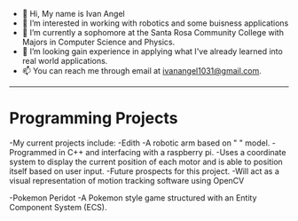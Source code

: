 - 👋 Hi, My name is Ivan Angel
- 👀 I’m interested in working with robotics and some buisness applications
- 🌱 I’m currently a sophomore at the Santa Rosa Community College with Majors in Computer Science and Physics.
- 💞️ I’m looking gain experience in applying what I've already learned into real world applications.
- 📫 You can reach me through email at ivanangel1031@gmail.com.
------------------------------------------------------------------
# Programming Projects
-My current projects include:
  -Edith
    -A robotic arm based on "   " model.
    -Programmed in C++ and interfacing with a raspberry pi.
    -Uses a coordinate system to display the current position of each motor and is able to position itself based on user input.
    -Future prospects for this project.
      -Will act as a visual representation of motion tracking software using OpenCV
      
  -Pokemon Peridot
    -A Pokemon style game structured with an Entity Component System (ECS).
